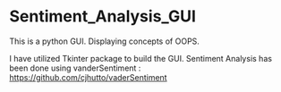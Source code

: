 # Sentiment_Analysis_GUI
This is a python GUI. 
Displaying concepts of OOPS.

I have utilized Tkinter package to build the GUI. 
Sentiment Analysis has been done using vanderSentiment : https://github.com/cjhutto/vaderSentiment
